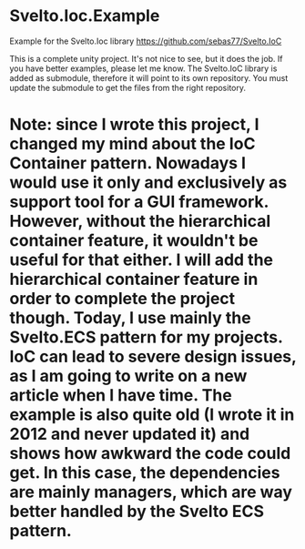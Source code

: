 # Svelto.Ioc.Example
Example for the Svelto.Ioc library https://github.com/sebas77/Svelto.IoC

This is a complete unity project. It's not nice to see, but it does the job. If you have better examples, please let me know. The Svelto.IoC library is added as submodule, therefore it will point to its own repository. You must update the submodule to get the files from the right repository.

# Note: since I wrote this project, I changed my mind about the IoC Container pattern. Nowadays I would use it only and exclusively as support tool for a GUI framework. However, without the hierarchical container feature, it wouldn't be useful for that either. I will add the hierarchical container feature in order to complete the project though. Today, I use mainly the Svelto.ECS pattern for my projects. IoC can lead to severe design issues, as I am going to write on a new article when I have time. The example is also quite old (I wrote it in 2012 and never updated it) and shows how awkward the code could get. In this case, the dependencies are mainly managers, which are way better handled by the Svelto ECS pattern.
